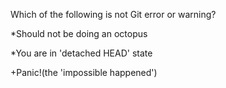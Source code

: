 Which of the following is not Git error or warning?

 *Should not be doing an octopus
 
 *You are in 'detached HEAD' state
 
 +Panic!(the 'impossible happened')
